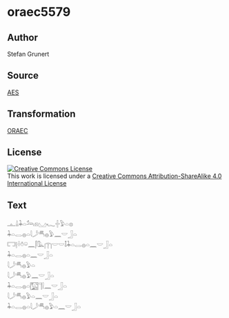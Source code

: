# oraec5579

## Author

Stefan Grunert

## Source

[AES](https://github.com/simondschweitzer/aes)

## Transformation

[ORAEC](https://oraec.github.io/)

## License

<a rel="license" href="http://creativecommons.org/licenses/by-sa/4.0/"><img alt="Creative Commons License" style="border-width:0" src="https://i.creativecommons.org/l/by-sa/4.0/88x31.png" /></a><br />This work is licensed under a <a rel="license" href="http://creativecommons.org/licenses/by-sa/4.0/">Creative Commons Attribution-ShareAlike 4.0 International License</a>

## Text

𓊵𓏙𓇓𓏏𓃢𓁶𓈋𓆑𓏶𓅱𓏏𓊖<br>
𓇓𓏏𓂋𓐍𓏏𓇋𓌳𓄪𓐍𓅱𓈖𓎟𓃀𓏏<br>
𓉐𓊤𓏐𓏊𓏖𓈖𓋴𓅓𓉲𓎟𓎟𓄤𓇓𓏏𓂋𓐍𓏏𓈖𓎟𓃀𓏏<br>
𓇓𓏏𓂋𓐍𓏏𓈖𓎟𓃀𓏏<br>
𓇋𓌳𓄪𓐍𓅱𓏏<br>
𓇋𓌳𓄪𓐍𓅱𓈖𓎟𓃀𓏏<br>
𓇓𓏏𓂋𓐍𓏏𓉡𓊹𓍛𓈖𓎟𓃀𓏏<br>
𓇋𓌳𓄪𓐍𓅱𓏏𓈖𓎟𓃀𓏏<br>
𓇓𓏏𓂋𓐍𓏏𓇋𓌳𓄪𓐍𓅱𓏏𓈖𓎟𓃀𓏏<br>
